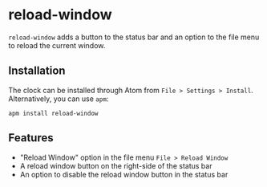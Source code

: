# reload-window
`reload-window` adds a button to the status bar and an option to the file menu to reload the current window.

## Installation
The clock can be installed through Atom from `File > Settings > Install`. Alternatively, you can use `apm`:

`apm install reload-window`

## Features
* "Reload Window" option in the file menu `File > Reload Window`
* A reload window button on the right-side of the status bar
* An option to disable the reload window button in the status bar
